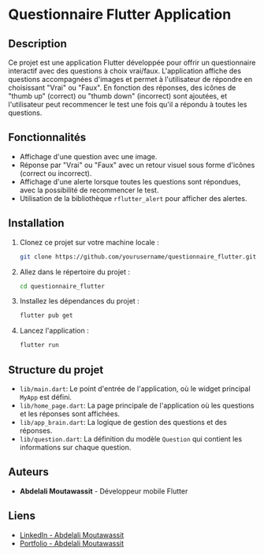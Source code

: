 # Questionnaire Flutter Application

## Description

Ce projet est une application Flutter développée pour offrir un questionnaire interactif avec des questions à choix vrai/faux. L'application affiche des questions accompagnées d'images et permet à l'utilisateur de répondre en choisissant "Vrai" ou "Faux". En fonction des réponses, des icônes de "thumb up" (correct) ou "thumb down" (incorrect) sont ajoutées, et l'utilisateur peut recommencer le test une fois qu'il a répondu à toutes les questions.

## Fonctionnalités

- Affichage d'une question avec une image.
- Réponse par "Vrai" ou "Faux" avec un retour visuel sous forme d'icônes (correct ou incorrect).
- Affichage d'une alerte lorsque toutes les questions sont répondues, avec la possibilité de recommencer le test.
- Utilisation de la bibliothèque `rflutter_alert` pour afficher des alertes.

## Installation

1. Clonez ce projet sur votre machine locale :
   ```bash
   git clone https://github.com/yourusername/questionnaire_flutter.git
2. Allez dans le répertoire du projet :
   ```bash
   cd questionnaire_flutter

3. Installez les dépendances du projet :
   ```bash
   flutter pub get

4. Lancez l'application :
   ```bash
   flutter run

## Structure du projet


- `lib/main.dart`: Le point d'entrée de l'application, où le widget principal `MyApp` est défini.
- `lib/home_page.dart`: La page principale de l'application où les questions et les réponses sont affichées.
- `lib/app_brain.dart`: La logique de gestion des questions et des réponses.
- `lib/question.dart`: La définition du modèle `Question` qui contient les informations sur chaque question.


## Auteurs

- **Abdelali Moutawassit** - Développeur mobile Flutter

## Liens

- [LinkedIn - Abdelali Moutawassit](https://www.linkedin.com/in/moutawassit-abdelali-98bb95267/)
- [Portfolio - Abdelali Moutawassit](https://portfolio-moutawassit-abdelali.web.app/)


